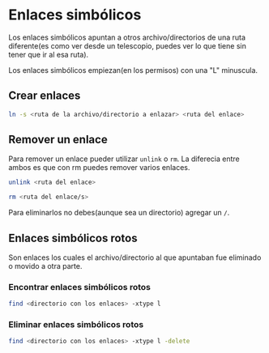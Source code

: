 # Enlaces simbólicos 

Los enlaces simbólicos apuntan a otros archivo/directorios de una ruta diferente(es como ver desde un telescopio, puedes ver lo que tiene sin tener que ir al esa ruta).

Los enlaces simbólicos empiezan(en los permisos) con una "L" minuscula.

## Crear enlaces

```bash
ln -s <ruta de la archivo/directorio a enlazar> <ruta del enlace>
```

## Remover un enlace

Para remover un enlace pueder utilizar `unlink` o `rm`. La diferecia entre ambos es que con rm puedes remover varios enlaces.

```bash
unlink <ruta del enlace>
```

```bash
rm <ruta del enlace/s>
```

Para eliminarlos no debes(aunque sea un directorio) agregar un `/`.

## Enlaces simbólicos rotos

Son enlaces los cuales el archivo/directorio al que apuntaban fue eliminado o movido a otra parte.

### Encontrar enlaces simbólicos rotos

```bash
find <directorio con los enlaces> -xtype l
```

### Eliminar enlaces simbólicos rotos

```bash
find <directorio con los enlaces> -xtype l -delete
```
